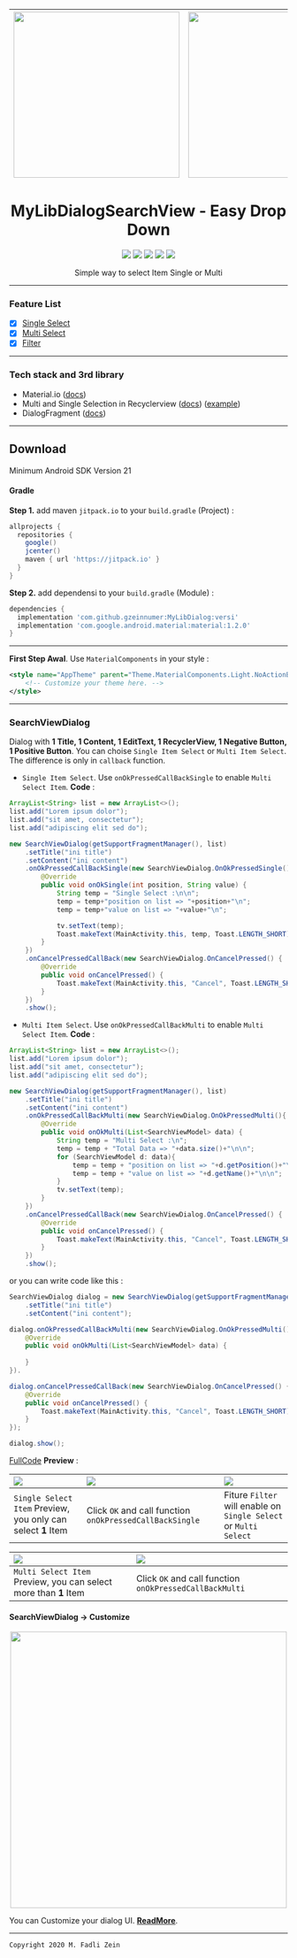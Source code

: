 | <img src="https://github.com/gzeinnumer/MyLibDialogSearchView/blob/master/preview/MyLibDialogSearchView_2.jpg" width="300"/> | <img src="https://github.com/gzeinnumer/MyLibDialogSearchView/blob/master/preview/MyLibDialogSearchView_5.jpg" width="300"/> | <img src="https://github.com/gzeinnumer/MyLibDialogSearchView/blob/master/preview/MyLibDialogSearchView_6.jpg" width="300"/> |
|:-----------------------------------------------------------------------------------------------------------------------------|:-----------------------------------------------------------------------------------------------------------------------------|:-----------------------------------------------------------------------------------------------------------------------------|

<h1 align="center">
  MyLibDialogSearchView - Easy Drop Down
</h1>

<div align="center">
    <a><img src="https://img.shields.io/badge/Version-1.0.0-brightgreen.svg?style=flat"></a>
    <a><img src="https://img.shields.io/badge/ID-gzeinnumer-blue.svg?style=flat"></a>
    <a><img src="https://img.shields.io/badge/Java-Suport-green?logo=java&style=flat"></a>
    <a><img src="https://img.shields.io/badge/Koltin-Suport-green?logo=kotlin&style=flat"></a>
    <a href="https://github.com/gzeinnumer"><img src="https://img.shields.io/github/followers/gzeinnumer?label=follow&style=social"></a>
    <br>
    <p>Simple way to select Item Single or Multi</p>
</div>

---

### Feature List
- [x] [Single Select](#)
- [x] [Multi Select](#)
- [x] [Filter](#)

---

### Tech stack and 3rd library
- Material.io ([docs](https://material.io/develop/android/docs/getting-started))
- Multi and Single Selection in Recyclerview ([docs](https://medium.com/@maydin/multi-and-single-selection-in-recyclerview-d29587a7dee2)) ([example](https://github.com/gzeinnumer/MultiandSingleSelectioninRecyclerView))
- DialogFragment ([docs](https://developer.android.com/reference/android/app/DialogFragment))

---

## Download
Minimum Android SDK Version 21

#### Gradle
**Step 1.** add maven `jitpack.io` to your `build.gradle` (Project) :
```gradle
allprojects {
  repositories {
    google()
    jcenter()
    maven { url 'https://jitpack.io' }
  }
}
```

**Step 2.** add dependensi to your `build.gradle` (Module) :
```gradle
dependencies {
  implementation 'com.github.gzeinnumer:MyLibDialog:versi'
  implementation 'com.google.android.material:material:1.2.0'
}
```

---

**First Step Awal**. Use `MaterialComponents` in your style :

```xml
<style name="AppTheme" parent="Theme.MaterialComponents.Light.NoActionBar">
    <!-- Customize your theme here. -->
</style>
```

---

### SearchViewDialog
Dialog with **1 Title, 1 Content, 1 EditText, 1 RecyclerView, 1 Negative Button, 1 Positive Button**. You can choise `Single Item Select` or `Multi Item Select`. The difference is only in `callback` function.
- `Single Item Select`. Use `onOkPressedCallBackSingle` to enable `Multi Select Item`.
**Code** :
```java
ArrayList<String> list = new ArrayList<>();
list.add("Lorem ipsum dolor");
list.add("sit amet, consectetur");
list.add("adipiscing elit sed do");

new SearchViewDialog(getSupportFragmentManager(), list)
    .setTitle("ini title")
    .setContent("ini content")
    .onOkPressedCallBackSingle(new SearchViewDialog.OnOkPressedSingle() {
        @Override
        public void onOkSingle(int position, String value) {
            String temp = "Single Select :\n\n";
            temp = temp+"position on list => "+position+"\n";
            temp = temp+"value on list => "+value+"\n";

            tv.setText(temp);
            Toast.makeText(MainActivity.this, temp, Toast.LENGTH_SHORT).show();
        }
    })
    .onCancelPressedCallBack(new SearchViewDialog.OnCancelPressed() {
        @Override
        public void onCancelPressed() {
            Toast.makeText(MainActivity.this, "Cancel", Toast.LENGTH_SHORT).show();
        }
    })
    .show();
```

- `Multi Item Select`. Use `onOkPressedCallBackMulti` to enable `Multi Select Item`.
**Code** :
```java
ArrayList<String> list = new ArrayList<>();
list.add("Lorem ipsum dolor");
list.add("sit amet, consectetur");
list.add("adipiscing elit sed do");

new SearchViewDialog(getSupportFragmentManager(), list)
    .setTitle("ini title")
    .setContent("ini content")
    .onOkPressedCallBackMulti(new SearchViewDialog.OnOkPressedMulti(){
        @Override
        public void onOkMulti(List<SearchViewModel> data) {
            String temp = "Multi Select :\n";
            temp = temp + "Total Data => "+data.size()+"\n\n";
            for (SearchViewModel d: data){
                temp = temp + "position on list => "+d.getPosition()+"\n";
                temp = temp + "value on list => "+d.getName()+"\n\n";
            }
            tv.setText(temp);
        }
    })
    .onCancelPressedCallBack(new SearchViewDialog.OnCancelPressed() {
        @Override
        public void onCancelPressed() {
            Toast.makeText(MainActivity.this, "Cancel", Toast.LENGTH_SHORT).show();
        }
    })
    .show();
```

or you can write code like this :

```java
SearchViewDialog dialog = new SearchViewDialog(getSupportFragmentManager(), list)
    .setTitle("ini title")
    .setContent("ini content");

dialog.onOkPressedCallBackMulti(new SearchViewDialog.OnOkPressedMulti(){
    @Override
    public void onOkMulti(List<SearchViewModel> data) {
        
    }
}).

dialog.onCancelPressedCallBack(new SearchViewDialog.OnCancelPressed() {
    @Override
    public void onCancelPressed() {
        Toast.makeText(MainActivity.this, "Cancel", Toast.LENGTH_SHORT).show();
    }
});

dialog.show();
```

[FullCode](https://github.com/gzeinnumer/MyLibDialogSearchView/blob/master/app/src/main/java/com/gzeinnumer/mylibsearchviewdialog/MainActivity.java) **Preview** :

| <img src="https://github.com/gzeinnumer/MyLibDialogSearchView/blob/master/preview/MyLibDialogSearchView_2.jpg"/> | <img src="https://github.com/gzeinnumer/MyLibDialogSearchView/blob/master/preview/MyLibDialogSearchView_4.jpg"/> | <img src="https://github.com/gzeinnumer/MyLibDialogSearchView/blob/master/preview/MyLibDialogSearchView_6.jpg"/> |
|:-----------------------------------------------------------------------------------------------------------------|:-----------------------------------------------------------------------------------------------------------------|:-----------------------------------------------------------------------------------------------------------------|
| `Single Select Item` Preview, you only can select **1** Item                                                     | Click `OK` and call function `onOkPressedCallBackSingle`                                                         | Fiture `Filter` will enable on `Single Select` or `Multi Select`                                                 |


| <img src="https://github.com/gzeinnumer/MyLibDialogSearchView/blob/master/preview/MyLibDialogSearchView_5.jpg" /> | <img src="https://github.com/gzeinnumer/MyLibDialogSearchView/blob/master/preview/MyLibDialogSearchView_7.jpg"/> |
|:------------------------------------------------------------------------------------------------------------------|:-----------------------------------------------------------------------------------------------------------------|
| `Multi Select Item` Preview, you can select more than **1** Item                                                  | Click `OK` and call function `onOkPressedCallBackMulti`                                                          |

#### SearchViewDialog -> Customize

<p align="center">
  <img src="https://github.com/gzeinnumer/MyLibDialogSearchView/blob/master/preview/MyLibDialogSearchView_15.jpg" width="500"/>
</p>

You can Customize your dialog UI. [**ReadMore**](https://github.com/gzeinnumer/MyLibDialogSearchView/blob/master/README_1.md).

---

```
Copyright 2020 M. Fadli Zein
```